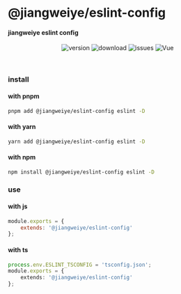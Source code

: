# @jiangweiye/eslint-config

#### jiangweiye eslint config

<p align="center">
  <img src="https://img.shields.io/npm/v/@jiangweiye/eslint-config" alt='version'>
  <img src="https://img.shields.io/npm/dy/@jiangweiye/eslint-config" alt='download'>
  <img src="https://img.shields.io/github/issues/jwyGithub/eslint-config" alt='issues'>
  <img src="https://img.shields.io/github/license/jwyGithub/eslint-config.svg" alt='Vue'>
</p>
<br />

### install

#### with pnpm

```sh
pnpm add @jiangweiye/eslint-config eslint -D
```

#### with yarn

```sh
yarn add @jiangweiye/eslint-config eslint -D
```

#### with npm

```sh
npm install @jiangweiye/eslint-config eslint -D
```

### use

#### with js

```js
module.exports = {
    extends: '@jiangweiye/eslint-config'
};
```

#### with ts

```typescript
process.env.ESLINT_TSCONFIG = 'tsconfig.json';
module.exports = {
    extends: '@jiangweiye/eslint-config'
};
```

